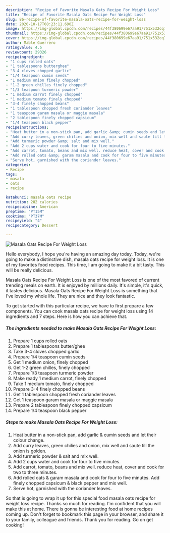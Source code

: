 ```yaml
---
description: "Recipe of Favorite Masala Oats Recipe For Weight Loss"
title: "Recipe of Favorite Masala Oats Recipe For Weight Loss"
slug: 86-recipe-of-favorite-masala-oats-recipe-for-weight-loss
date: 2020-10-17T08:23:11.690Z
image: https://img-global.cpcdn.com/recipes/44f380699e67aa91/751x532cq70/masala-oats-recipe-for-weight-loss-recipe-main-photo.jpg
thumbnail: https://img-global.cpcdn.com/recipes/44f380699e67aa91/751x532cq70/masala-oats-recipe-for-weight-loss-recipe-main-photo.jpg
cover: https://img-global.cpcdn.com/recipes/44f380699e67aa91/751x532cq70/masala-oats-recipe-for-weight-loss-recipe-main-photo.jpg
author: Mable Guerrero
ratingvalue: 4.5
reviewcount: 29326
recipeingredient:
- "1 cups rolled oats"
- "1 tablespoons butterghee"
- "3-4 cloves chopped garlic"
- "1/4 teaspoon cumin seeds"
- "1 medium onion finely chopped"
- "1-2 green chilles finely chopped"
- "1/3 teaspoon turmeric powder"
- "1 medium carrot finely chopped"
- "1 medium tomato finely chopped"
- "3-4 finely chopped beans"
- "1 tablespoon chopped fresh coriander leaves"
- "1 teaspoon garam masala or maggie masala"
- "2 tablespoon finely chopped capsicum"
- "1/4 teaspoon black pepper"
recipeinstructions:
- "Heat butter in a non-stick pan, add garlic &amp; cumin seeds and let their colour change."
- "Add curry leaves, green chilies and onion, mix well and saute till the onion is golden."
- "Add turmeric powder &amp; salt and mix well."
- "Add 2 cups water and cook for four to five minutes."
- "Add carrot, tomato, beans and mix well. reduce heat, cover and cook for two to three minutes."
- "Add rolled oats &amp; garam masala and cook for four to five minutes. Add finely chopped capsicum &amp; black pepper and mix well."
- "Serve hot, garnished with the coriander leaves."
categories:
- Recipe
tags:
- masala
- oats
- recipe

katakunci: masala oats recipe 
nutrition: 282 calories
recipecuisine: American
preptime: "PT15M"
cooktime: "PT37M"
recipeyield: "4"
recipecategory: Dessert

---
```



![Masala Oats Recipe For Weight Loss](https://img-global.cpcdn.com/recipes/44f380699e67aa91/751x532cq70/masala-oats-recipe-for-weight-loss-recipe-main-photo.jpg)

Hello everybody, I hope you're having an amazing day today. Today, we're going to make a distinctive dish, masala oats recipe for weight loss. It is one of my favorites food recipes. This time, I am going to make it a bit tasty. This will be really delicious.

Masala Oats Recipe For Weight Loss is one of the most favored of current trending meals on earth. It is enjoyed by millions daily. It's simple, it's quick, it tastes delicious. Masala Oats Recipe For Weight Loss is something that I've loved my whole life. They are nice and they look fantastic.




To get started with this particular recipe, we have to first prepare a few components. You can cook masala oats recipe for weight loss using 14 ingredients and 7 steps. Here is how you can achieve that.

<!--inarticleads1-->

##### The ingredients needed to make Masala Oats Recipe For Weight Loss:

1. Prepare 1 cups rolled oats
1. Prepare 1 tablespoons butter/ghee
1. Take 3-4 cloves chopped garlic
1. Prepare 1/4 teaspoon cumin seeds
1. Get 1 medium onion, finely chopped
1. Get 1-2 green chilles, finely chopped
1. Prepare 1/3 teaspoon turmeric powder
1. Make ready 1 medium carrot, finely chopped
1. Take 1 medium tomato, finely chopped
1. Prepare 3-4 finely chopped beans
1. Get 1 tablespoon chopped fresh coriander leaves
1. Get 1 teaspoon garam masala or maggie masala
1. Prepare 2 tablespoon finely chopped capsicum
1. Prepare 1/4 teaspoon black pepper




<!--inarticleads2-->

##### Steps to make Masala Oats Recipe For Weight Loss:

1. Heat butter in a non-stick pan, add garlic &amp; cumin seeds and let their colour change.
1. Add curry leaves, green chilies and onion, mix well and saute till the onion is golden.
1. Add turmeric powder &amp; salt and mix well.
1. Add 2 cups water and cook for four to five minutes.
1. Add carrot, tomato, beans and mix well. reduce heat, cover and cook for two to three minutes.
1. Add rolled oats &amp; garam masala and cook for four to five minutes. Add finely chopped capsicum &amp; black pepper and mix well.
1. Serve hot, garnished with the coriander leaves.




So that is going to wrap it up for this special food masala oats recipe for weight loss recipe. Thanks so much for reading. I'm confident that you will make this at home. There is gonna be interesting food at home recipes coming up. Don't forget to bookmark this page in your browser, and share it to your family, colleague and friends. Thank you for reading. Go on get cooking!
